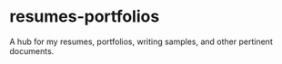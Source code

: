 # resumes-portfolios
A hub for my resumes, portfolios, writing samples, and other pertinent documents. 
